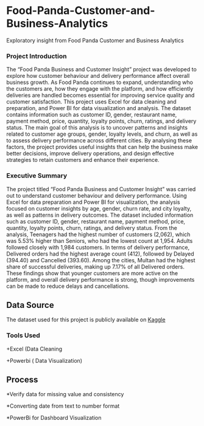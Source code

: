 # Food-Panda-Customer-and-Business-Analytics
Exploratory insight from Food Panda Customer and Business Analytics
### Project Introduction
The “Food Panda Business and Customer Insight” project was developed to explore how customer behaviour and delivery performance affect overall business growth. As Food Panda continues to expand, understanding who the customers are, how they engage with the platform, and how efficiently deliveries are handled becomes essential for improving service quality and customer satisfaction.
This project uses Excel for data cleaning and preparation, and Power BI for data visualization and analysis. The dataset contains information such as customer ID, gender, restaurant name, payment method, price, quantity, loyalty points, churn, ratings, and delivery status.
The main goal of this analysis is to uncover patterns and insights related to customer age groups, gender, loyalty levels, and churn, as well as to assess delivery performance across different cities. By analysing these factors, the project provides useful insights that can help the business make better decisions, improve delivery operations, and design effective strategies to retain customers and enhance their experience.
### Executive Summary
The project titled “Food Panda Business and Customer Insight” was carried out to understand customer behaviour and delivery performance. Using Excel for data preparation and Power BI for visualization, the analysis focused on customer insights by age, gender, churn rate, and city loyalty, as well as patterns in delivery outcomes. The dataset included information such as customer ID, gender, restaurant name, payment method, price, quantity, loyalty points, churn, ratings, and delivery status.
From the analysis, Teenagers had the highest number of customers (2,062), which was 5.53% higher than Seniors, who had the lowest count at 1,954. Adults followed closely with 1,984 customers. In terms of delivery performance, Delivered orders had the highest average count (412), followed by Delayed (394.40) and Cancelled (393.60). Among the cities, Multan had the highest share of successful deliveries, making up 7.17% of all Delivered orders.
These findings show that younger customers are more active on the platform, and overall delivery performance is strong, though improvements can be made to reduce delays and cancellations.
## Data Source
The dataset used for this project is publicly available on [Kaggle](https://www.kaggle.com/datasets/nabihazahid/foodpanda-analysis-dataset-2025)
### Tools Used
+Excel (Data Cleaning

+Powerbi ( Data Visualization) 

## Process
*Verify data for missing value and consistency

*Converting date from text to number format

*PowerBi for Dashboard Visualization

